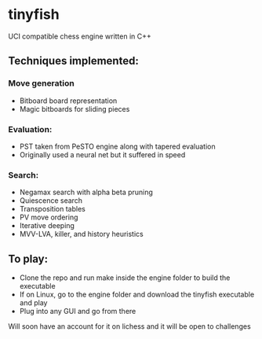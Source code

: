 # tinyfish

UCI compatible chess engine written in C++

## Techniques implemented:
### Move generation
- Bitboard board representation
- Magic bitboards for sliding pieces
### Evaluation:
- PST taken from PeSTO engine along with tapered evaluation 
- Originally used a neural net but it suffered in speed
### Search:
- Negamax search with alpha beta pruning
- Quiescence search
- Transposition tables
- PV move ordering
- Iterative deeping
- MVV-LVA, killer, and history heuristics

## To play:
- Clone the repo and run make inside the engine folder to build the executable
- If on Linux, go to the engine folder and download the tinyfish executable and play
- Plug into any GUI and go from there

Will soon have an account for it on lichess and it will be open to challenges
